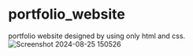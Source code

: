 # portfolio_website
portfolio website designed by using only html and css.
![Screenshot 2024-08-25 150526](https://github.com/user-attachments/assets/74c3a840-8f0e-4a6e-ab6a-3682ec2cb5a4)

